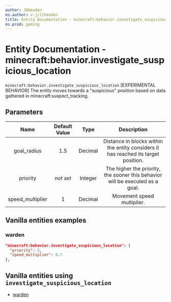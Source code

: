 ```yaml
---
author: JDHeaden
ms.author: v-jillheaden
title: Entity Documentation - minecraft:behavior.investigate_suspicious_location
ms.prod: gaming
---
```


# Entity Documentation - minecraft:behavior.investigate_suspicious_location

`minecraft:behavior.investigate_suspicious_location` [EXPERIMENTAL BEHAVIOR] The entity moves towards a "suspicious" position based on data gathered in minecraft:suspect_tracking.

## Parameters

| Name| Default Value| Type| Description |
|:-----------:|:-----------:|:-----------:|:-----------:|
| goal_radius| 1.5| Decimal| Distance in blocks within the entity considers it has reached its target position. |
|priority|*not set*|Integer|The higher the priority, the sooner this behavior will be executed as a goal.|
| speed_multiplier| 1| Decimal| Movement speed multiplier. |

## Vanilla entities examples

### warden

```json
"minecraft:behavior.investigate_suspicious_location": {
  "priority": 5,
  "speed_multiplier": 0.7
},
```

## Vanilla entities using `investigate_suspicious_location`

- [warden](../../../../Source/VanillaBehaviorPack_Snippets/entities/warden.md)
